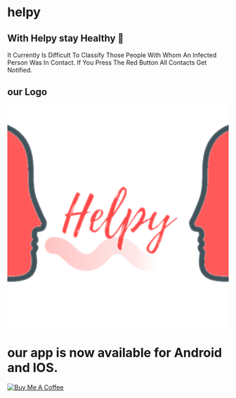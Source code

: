 # helpy
## With Helpy stay Healthy  🤗
It Currently Is Difficult To Classify 
Those People With Whom An 
Infected Person Was In Contact.
If You Press The Red Button All Contacts Get Notified. 
## our Logo
![Helpy Logo](assets/icon.png?raw=true "Title")

# our app is now available for Android and IOS.
<a href="https://www.buymeacoffee.com/AliKarami" target="_blank"><img src="https://cdn.buymeacoffee.com/buttons/default-red.png" alt="Buy Me A Coffee" style="height: 51px !important;width: 217px !important;" ></a>
